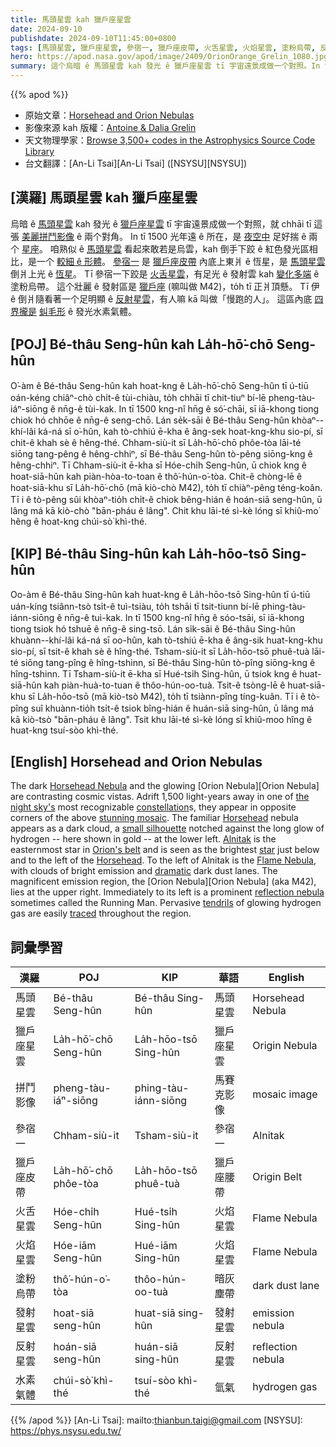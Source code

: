 ```yaml
---
title: 馬頭星雲 kah 獵戶座星雲
date: 2024-09-10
publishdate: 2024-09-10T11:45:00+0800
tags: [馬頭星雲, 獵戶座星雲, 參宿一, 獵戶座皮帶, 火舌星雲, 火焰星雲, 塗粉烏帶, 反射星雲, 發射星雲, M42]
hero: https://apod.nasa.gov/apod/image/2409/OrionOrange_Grelin_1080.jpg
summary: 這个烏暗 ê 馬頭星雲 kah 發光 ê 獵戶座星雲 tī 宇宙遠景成做一个對照。In to̍h 出現 tī 這个予人讚嘆 ê 拼鬥影像 ê 兩个對角。
---
```


{{% apod %}}

- 原始文章：[Horsehead and Orion Nebulas](https://apod.nasa.gov/apod/ap240910.html)
- 影像來源 kah 版權：[Antoine & Dalia Grelin](https://www.galactic-hunter.com/about)
- 天文物理學家：[Browse 3,500+ codes in the Astrophysics Source Code Library](http://ascl.net/)
- 台文翻譯：[An-Li Tsai][An-Li Tsai] ([NSYSU][NSYSU])

## [漢羅] 馬頭星雲 kah 獵戶座星雲
烏暗 ê [馬頭星雲][Horsehead Nebula] kah 發光 ê [獵戶座星雲][Orion Nebula 1] tī 宇宙遠景成做一个對照，就 chhāi tī 這張 [美麗拼鬥影像][stunning mosaic] ê 兩个對角。
In tī 1500 光年遠 ê 所在，是 [夜空中][the night sky's] 足好揣 ê 兩个 [星座][constellation]。
咱熟似 ê [馬頭星雲][Horsehead 1] 看起來敢若是烏雲，kah 倒手下跤 ê 紅色發光區相比，是一个 [較細 ê 形體][small silhouette]。
[參宿一][Alnitak] 是 [獵戶座皮帶][Orion's belt] 內底上東爿 ê 恆星，是 [馬頭星雲][Horsehead 2] 倒爿上光 ê [恆星][star]。
Tī 參宿一下跤是 [火舌星雲][Flame Nebula]，有足光 ê 發射雲 kah [變化多端][dramatic] ê 塗粉烏帶。
這个壯麗 ê 發射區是 [獵戶座][Orion Nebula 2] (嘛叫做 M42)，to̍h tī 正爿頂懸。
Tī 伊 ê 倒爿隨看著一个足明顯 ê [反射星雲][reflection nebula]，有人嘛 kā 叫做「慢跑的人」。
這區內底 [四界攏是][traced] [虯毛形][tendrils] ê 發光水素氣體。

## [POJ] Bé-thâu Seng-hûn kah La̍h-hō͘-chō Seng-hûn
O͘-àm ê Bé-thâu Seng-hûn kah hoat-kng ê La̍h-hō͘-chō Seng-hûn tī ú-tiū oán-kéng chiâⁿ-chò chi̍t-ê tùi-chiàu, to̍h chhāi tī chit-tiuⁿ bí-lē pheng-tàu-iáⁿ-siōng ê nn̄g-ê tùi-kak.
In tī 1500 kng-nî hn̄g ê só͘-chāi, sī iā-khong tiong chiok hó chhōe ê nn̄g-ê seng-chō.
Lán se̍k-sāi ê Bé-thâu Seng-hûn khòaⁿ--khí-lâi ká-ná sī o͘-hûn, kah tò-chhiú ē-kha ê âng-sek hoat-kng-khu sio-pí, sī chit-ê khah sè ê hêng-thé.
Chham-siù-it sī La̍h-hō͘-chō phôe-tòa lāi-té siōng tang-pêng ê hêng-chhiⁿ, sī Bé-thâu Seng-hûn tò-pêng siōng-kng ê hêng-chhiⁿ.
Tī Chham-siù-it ē-kha sī Hóe-chi̍h Seng-hûn, ū chiok kng ê hoat-siā-hûn kah piàn-hòa-to-toan ê thô͘-hún-o͘-tòa.
Chit-ê chòng-lē ê hoat-siā-khu sī La̍h-hō͘-chō (mā kiò-chò M42), to̍h tī chiàⁿ-pêng téng-koân.
Tī i ê tò-pêng sûi khòaⁿ-tio̍h chi̍t-ê chiok bêng-hián ê hoán-siā seng-hûn, ū lâng má kā kiò-chò "bān-pháu ê lâng".
Chit khu lāi-té sì-kè lóng sī khiû-mo͘ hêng ê hoat-kng chúi-sò͘ khì-thé.

## [KIP] Bé-thâu Sing-hûn kah La̍h-hōo-tsō Sing-hûn
Oo-àm ê Bé-thâu Sing-hûn kah huat-kng ê La̍h-hōo-tsō Sing-hûn tī ú-tiū uán-kíng tsiânn-tsò tsi̍t-ê tuì-tsiàu, to̍h tshāi tī tsit-tiunn bí-lē phing-tàu-iánn-siōng ê nn̄g-ê tuì-kak.
In tī 1500 kng-nî hn̄g ê sóo-tsāi, sī iā-khong tiong tsiok hó tshuē ê nn̄g-ê sing-tsō.
Lán si̍k-sāi ê Bé-thâu Sing-hûn khuànn--khí-lâi ká-ná sī oo-hûn, kah tò-tshiú ē-kha ê âng-sik huat-kng-khu sio-pí, sī tsit-ê khah sè ê hîng-thé.
Tsham-siù-it sī La̍h-hōo-tsō phuê-tuà lāi-té siōng tang-pîng ê hîng-tshinn, sī Bé-thâu Sing-hûn tò-pîng siōng-kng ê hîng-tshinn.
Tī Tsham-siù-it ē-kha sī Hué-tsi̍h Sing-hûn, ū tsiok kng ê huat-siā-hûn kah piàn-huà-to-tuan ê thôo-hún-oo-tuà.
Tsit-ê tsòng-lē ê huat-siā-khu sī La̍h-hōo-tsō (mā kiò-tsò M42), to̍h tī tsiànn-pîng tíng-kuân.
Tī i ê tò-pîng suî khuànn-tio̍h tsi̍t-ê tsiok bîng-hián ê huán-siā sing-hûn, ū lâng má kā kiò-tsò "bān-pháu ê lâng".
Tsit khu lāi-té sì-kè lóng sī khiû-moo hîng ê huat-kng tsuí-sòo khì-thé.

## [English] Horsehead and Orion Nebulas
The dark [Horsehead Nebula][Horsehead Nebula] and the glowing [Orion Nebula][Orion Nebula] are contrasting cosmic vistas.
Adrift 1,500 light-years away in one of [the night sky's][the night sky's] most recognizable [constellation][constellation]s, they appear in opposite corners of the above [stunning mosaic][stunning mosaic].
The familiar [Horsehead][Horsehead 1] nebula appears as a dark cloud, a [small silhouette][small silhouette] notched against the long glow of hydrogen -- here shown in gold -- at the lower left.
[Alnitak][Alnitak] is the easternmost star in [Orion's belt][Orion's belt] and is seen as the brightest [star][star] just below and to the left of the [Horsehead][Horsehead 2].
To the left of Alnitak is the [Flame Nebula][Flame Nebula], with clouds of bright emission and [dramatic][dramatic] dark dust lanes.
The magnificent emission region, the [Orion Nebula][Orion Nebula] (aka M42), lies at the upper right.
Immediately to its left is a prominent [reflection nebula][reflection nebula] sometimes called the Running Man.
Pervasive [tendrils][tendrils] of glowing hydrogen gas are easily [traced][traced] throughout the region.

## 詞彙學習

|漢羅|POJ|KIP|華語|English|
|-|-|-|-|-|
|馬頭星雲|Bé-thâu Seng-hûn|Bé-thâu Sing-hûn|馬頭星雲|Horsehead Nebula|
|獵戶座星雲|La̍h-hō͘-chō Seng-hûn|La̍h-hōo-tsō Sing-hûn|獵戶座星雲|Origin Nebula|
|拼鬥影像|pheng-tàu-iáⁿ-siōng|phing-tàu-iánn-siōng|馬賽克影像|mosaic image|
|參宿一|Chham-siù-it|Tsham-siù-it|參宿一|Alnitak|
|獵戶座皮帶|La̍h-hō͘-chō phôe-tòa|La̍h-hōo-tsō phuê-tuà|獵戶座腰帶|Origin Belt|
|火舌星雲|Hóe-chi̍h Seng-hûn|Hué-tsi̍h Sing-hûn|火焰星雲|Flame Nebula|
|火焰星雲|Hóe-iām Seng-hûn|Hué-iām Sing-hûn|火焰星雲|Flame Nebula|
|塗粉烏帶|thô͘-hún-o͘-tòa|thôo-hún-oo-tuà|暗灰塵帶|dark dust lane|
|發射星雲|hoat-siā seng-hûn|huat-siā sing-hûn|發射星雲|emission nebula|
|反射星雲|hoán-siā seng-hûn|huán-siā sing-hûn|反射星雲|reflection nebula|
|水素氣體|chúi-sò͘ khì-thé|tsuí-sòo khì-thé|氫氣|hydrogen gas|

{{% /apod %}}
[An-Li Tsai]: mailto:thianbun.taigi@gmail.com
[NSYSU]: https://phys.nsysu.edu.tw/

[copyright]: https://apod.nasa.gov/apod/fap/lib/about_apod.html#srapply
[License3]: https://creativecommons.org/licenses/by/3.0/
[License2]:https://creativecommons.org/licenses/by-nc-nd/2.0/

[Horsehead Nebula]:https://apod.nasa.gov/apod/ap231120.html
[Orion Nebula 1]:https://apod.nasa.gov/apod/ap191030.html
[the night sky's]:https://apod.nasa.gov/apod/ap220416.html
[constellation]:https://en.wikipedia.org/wiki/Constellation
[stunning mosaic]:https://www.galactic-hunter.com/post/ic-434-the-horsehead-flame-nebulae
[Horsehead 1]:https://en.wikipedia.org/wiki/Horsehead_Nebula
[small silhouette]:https://i.redd.it/9lmbxkkm9bm41.jpg
[Alnitak]:https://www.gb.nrao.edu/~rmaddale/Education/OrionTourCenter/belt.html
[Orion's belt]:https://apod.nasa.gov/apod/ap090210.html
[star]:https://science.nasa.gov/universe/stars/
[Horsehead 2]:https://www.liveabout.com/horse-head-drawing-step-by-step-tutorial-1123322
[Flame Nebula]:https://apod.nasa.gov/apod/ap221229.html
[dramatic]:https://apod.nasa.gov/apod/ap090929.html
[Orion Nebula 2]:https://en.wikipedia.org/wiki/Orion_nebula
[reflection nebula]:http://antwrp.gsfc.nasa.gov/apod/reflection_nebulae.html
[tendrils]:https://apod.nasa.gov/apod/ap090224.html
[traced]:https://youtu.be/-PQpNb_yJVE
